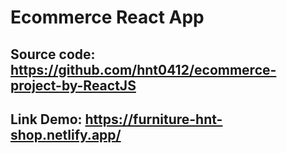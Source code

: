 # Ecommerce React App
## Source code: https://github.com/hnt0412/ecommerce-project-by-ReactJS
## Link Demo: https://furniture-hnt-shop.netlify.app/